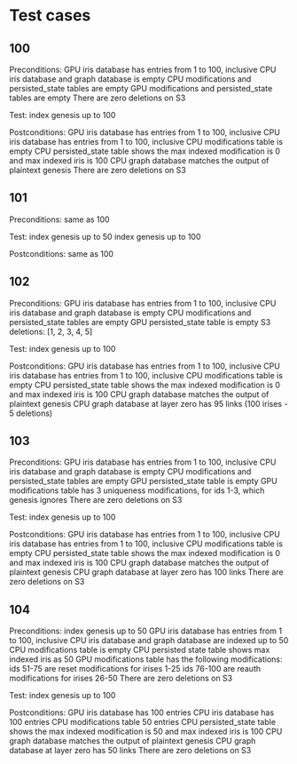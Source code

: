# Test cases

## 100
Preconditions:
GPU iris database has entries from 1 to 100, inclusive
CPU iris database and graph database is empty
CPU modifications and persisted_state tables are empty
GPU modifications and persisted_state tables are empty
There are zero deletions on S3

Test:
index genesis up to 100

Postconditions:
GPU iris database has entries from 1 to 100, inclusive
CPU iris database has entries from 1 to 100, inclusive
CPU modifications table is empty
CPU persisted_state table shows the max indexed modification is 0 and max indexed iris is 100
CPU graph database matches the output of plaintext genesis
There are zero deletions on S3

## 101
Preconditions:
same as 100

Test:
index genesis up to 50
index genesis up to 100

Postconditions:
same as 100

## 102
Preconditions:
GPU iris database has entries from 1 to 100, inclusive
CPU iris database and graph database is empty
CPU modifications and persisted_state tables are empty
GPU persisted_state table is empty
S3 deletions: [1, 2, 3, 4, 5]

Test:
index genesis up to 100

Postconditions:
GPU iris database has entries from 1 to 100, inclusive
CPU iris database has entries from 1 to 100, inclusive
CPU modifications table is empty
CPU persisted_state table shows the max indexed modification is 0 and max indexed iris is 100
CPU graph database matches the output of plaintext genesis
CPU graph database at layer zero has 95 links (100 irises - 5 deletions)

## 103
Preconditions:
GPU iris database has entries from 1 to 100, inclusive
CPU iris database and graph database is empty
CPU modifications and persisted_state tables are empty
GPU persisted_state table is empty
GPU modifications table has 3 uniqueness modifications, for ids 1-3, which genesis ignores
There are zero deletions on S3

Test:
index genesis up to 100

Postconditions:
GPU iris database has entries from 1 to 100, inclusive
CPU iris database has entries from 1 to 100, inclusive
CPU modifications table is empty
CPU persisted_state table shows the max indexed modification is 0 and max indexed iris is 100
CPU graph database matches the output of plaintext genesis
CPU graph database at layer zero has 100 links
There are zero deletions on S3


## 104
Preconditions:
index genesis up to 50
GPU iris database has entries from 1 to 100, inclusive
CPU iris database and graph database are indexed up to 50
CPU modifications table is empty
CPU persisted state table shows max indexed iris as 50
GPU modifications table has the following modifications:
    ids 51-75 are reset modifications for irises 1-25
    ids 76-100 are reauth modifications for irises 26-50
There are zero deletions on S3

Test:
index genesis up to 100

Postconditions:
GPU iris database has 100 entries
CPU iris database has 100 entries
CPU modifications table 50 entries
CPU persisted_state table shows the max indexed modification is 50 and max indexed iris is 100
CPU graph database matches the output of plaintext genesis
CPU graph database at layer zero has 50 links
There are zero deletions on S3